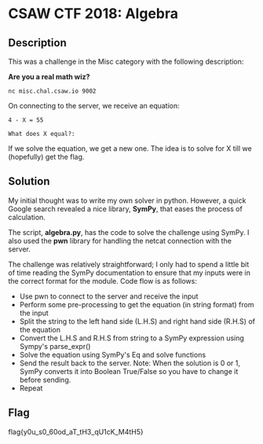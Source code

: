 # CSAW CTF 2018: Algebra



## Description

This was a challenge in the Misc category with the following description:

**Are you a real math wiz?**  

`nc misc.chal.csaw.io 9002`



On connecting to the server, we receive an equation:

`4 - X = 55`

`What does X equal?:`

If we solve the equation, we get a new one. The idea is to solve for X till we (hopefully) get the flag.



## Solution

My initial thought was to write my own solver in python. However, a quick Google search revealed a nice library, **SymPy**, that eases the process of calculation. 

The script, **algebra.py**, has the code to solve the challenge using SymPy. I also used the **pwn** library for handling the netcat connection with the server. 

The challenge was relatively straightforward; I only had to spend a little bit of time reading the SymPy documentation to ensure that my inputs were in the correct format for the module. Code flow is as follows:

- Use pwn to connect to the server and receive the input
- Perform some pre-processing to get the equation (in string format) from the input
- Split the string to the left hand side (L.H.S) and right hand side (R.H.S) of the equation
- Convert the L.H.S and R.H.S from string to a SymPy expression using Sympy's parse_expr()
- Solve the equation using SymPy's Eq and solve functions
- Send the result back to the server. Note: When the solution is 0 or 1, SymPy converts it into Boolean True/False so you have to change it before sending. 
- Repeat



## Flag

flag{y0u_s0_60od_aT_tH3_qU1cK_M4tH5}







